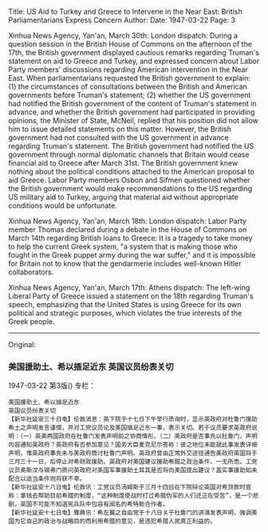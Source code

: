 Title: US Aid to Turkey and Greece to Intervene in the Near East: British Parliamentarians Express Concern
Author:
Date: 1947-03-22
Page: 3

Xinhua News Agency, Yan'an, March 30th: London dispatch: During a question session in the British House of Commons on the afternoon of the 17th, the British government displayed cautious remarks regarding Truman's statement on aid to Greece and Turkey, and expressed concern about Labor Party members' discussions regarding American intervention in the Near East. When parliamentarians requested the British government to explain: (1) the circumstances of consultations between the British and American governments before Truman's statement; (2) whether the US government had notified the British government of the content of Truman's statement in advance, and whether the British government had participated in providing opinions, the Minister of State, McNeil, replied that his position did not allow him to issue detailed statements on this matter. However, the British government had not consulted with the US government in advance regarding Truman's statement. The British government had notified the US government through normal diplomatic channels that Britain would cease financial aid to Greece after March 31st. The British government knew nothing about the political conditions attached to the American proposal to aid Greece. Labor Party members Osbon and Sifmen questioned whether the British government would make recommendations to the US regarding US military aid to Turkey, arguing that material aid without appropriate conditions would be unfortunate.

Xinhua News Agency, Yan'an, March 18th: London dispatch: Labor Party member Thomas declared during a debate in the House of Commons on March 14th regarding British loans to Greece: It is a tragedy to take money to help the current Greek system, "a system that is making those who fought in the Greek puppet army during the war suffer," and it is impossible for Britain not to know that the gendarmerie includes well-known Hitler collaborators.

Xinhua News Agency, Yan'an, March 17th: Athens dispatch: The left-wing Liberal Party of Greece issued a statement on the 18th regarding Truman's speech, emphasizing that the United States is using Greece for its own political and strategic purposes, which violates the true interests of the Greek people.



<hr /> 

Original: 


### 美国援助土、希以插足近东  英国议员纷表关切

1947-03-22
第3版()
专栏：

    美国援助土、希以插足近东
    英国议员纷表关切
    【新华社延安三十日电】伦敦消息：英下院于十七日下午举行质询时，显示英政府对杜鲁门援助希土之声明发言谨慎，并对工党议员论及美国插足近东一事，表示关切。若于议员要求英政府说明：（一）英美两国政府在杜鲁门发表声明前之协商情形。（二）美政府是否事先以杜鲁门，声明内容通知英政府？英政府有否参加意见？国务大臣麦克尼尔答称：彼之地位未能就此事发表详细声明，惟英政府事先未与美政府商讨杜鲁门声明。英政府曾由正常外交途径通告美政府英国将于三月三十一日，后停止对希财政援助。英政府对美国建议援助希腊之政治条件，一无所悉。工党议员奥斯汶与锡弗门质问英政府对美国军事援助土耳其是否将向美国提出建议？盖实事援助如未配合以适当条件则将获不幸。
    【新华社延安十八日电】伦敦讯：工党议员汤姆斯于三月十四日在下院辩论英国对希贷款时宣称：拿钱去帮助目前希腊的制度，“这种制度使战时打过希腊伪军的人们还正在受苦”，是一个悲剧，英国不可能不知道宪兵队中包容有闻名的希特勒合作者。
    【新华社延安十七日电】雅典讯：希左翼之自由党于十八日关于杜鲁门的讲演发表声明，强调美国为它自己的政治与战略目的而利用希腊的意见，是违犯希腊人民真正利益的。
